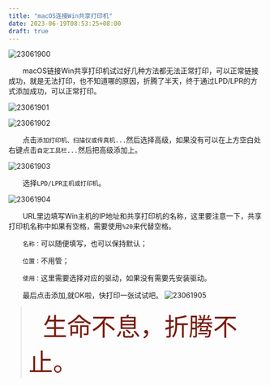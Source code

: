 ```yaml
---
title: "macOS连接Win共享打印机"
date: 2023-06-19T08:53:25+08:00
draft: true
---
```


![23061900](https://cdn.jsdelivr.net/gh/tosspi/mumu@main/uPic/23061900.png)

&emsp;&emsp;macOS链接Win共享打印机试过好几种方法都无法正常打印，可以正常链接成功，就是无法打印，也不知道哪的原因，折腾了半天，终于通过LPD/LPR的方式添加成功，可以正常打印。
<br>

![23061901](https://cdn.jsdelivr.net/gh/tosspi/mumu@main/uPic/23061901.png)


![23061902](https://cdn.jsdelivr.net/gh/tosspi/mumu@main/uPic/23061902.png)

&emsp;&emsp;点击`添加打印机、扫描仪或传真机...`然后选择高级，如果没有可以在上方空白处右键点击`自定工具栏...`然后把高级添加上。
<br>

![23061903](https://cdn.jsdelivr.net/gh/tosspi/mumu@main/uPic/23061903.png)

&emsp;&emsp;选择`LPD/LPR主机或打印机`。
<br>

![23061904](https://cdn.jsdelivr.net/gh/tosspi/mumu@main/uPic/23061904.png)

&emsp;&emsp;URL里边填写Win主机的IP地址和共享打印机的名称，这里要注意一下，共享打印机名称中如果有空格，需要使用`%20`来代替空格。
<br>

&emsp;&emsp;`名称：`可以随便填写，也可以保持默认；

&emsp;&emsp;`位置：`不用管；

&emsp;&emsp;`使用：`这里需要选择对应的驱动，如果没有需要先安装驱动。

&emsp;&emsp;最后点击添加,就OK啦，快打印一张试试吧。
![23061905](https://cdn.jsdelivr.net/gh/tosspi/mumu@main/uPic/23061905.png)

>&emsp;&emsp;<font size=9 color=#7a1b0c>生命不息，折腾不止。</font>